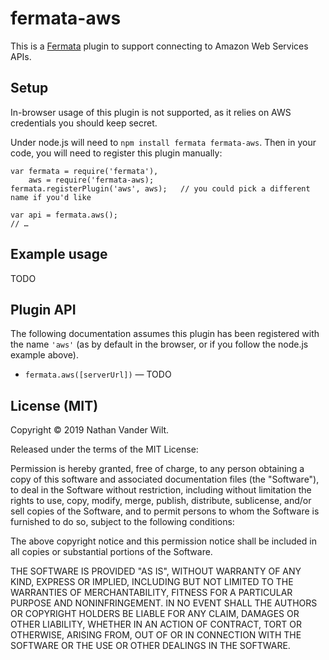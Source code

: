 # fermata-aws

This is a [Fermata](https://github.com/natevw/fermata) plugin to support connecting to Amazon Web Services APIs.


## Setup

In-browser usage of this plugin is not supported, as it relies on AWS credentials you should keep secret.

Under node.js will need to `npm install fermata fermata-aws`. Then in your code, you will need to register this plugin manually:

    var fermata = require('fermata'),
        aws = require('fermata-aws);
    fermata.registerPlugin('aws', aws);   // you could pick a different name if you'd like
    
    var api = fermata.aws();
    // …

## Example usage

TODO
    
## Plugin API

The following documentation assumes this plugin has been registered with the name `'aws'` (as by default in the browser, or if you follow the node.js example above).

- `fermata.aws([serverUrl])` — TODO


## License (MIT)

Copyright © 2019 Nathan Vander Wilt.

Released under the terms of the MIT License:

Permission is hereby granted, free of charge, to any person obtaining a copy
of this software and associated documentation files (the "Software"), to deal
in the Software without restriction, including without limitation the rights
to use, copy, modify, merge, publish, distribute, sublicense, and/or sell
copies of the Software, and to permit persons to whom the Software is
furnished to do so, subject to the following conditions:

The above copyright notice and this permission notice shall be included in
all copies or substantial portions of the Software.

THE SOFTWARE IS PROVIDED "AS IS", WITHOUT WARRANTY OF ANY KIND, EXPRESS OR
IMPLIED, INCLUDING BUT NOT LIMITED TO THE WARRANTIES OF MERCHANTABILITY,
FITNESS FOR A PARTICULAR PURPOSE AND NONINFRINGEMENT. IN NO EVENT SHALL THE
AUTHORS OR COPYRIGHT HOLDERS BE LIABLE FOR ANY CLAIM, DAMAGES OR OTHER
LIABILITY, WHETHER IN AN ACTION OF CONTRACT, TORT OR OTHERWISE, ARISING FROM,
OUT OF OR IN CONNECTION WITH THE SOFTWARE OR THE USE OR OTHER DEALINGS IN
THE SOFTWARE.
